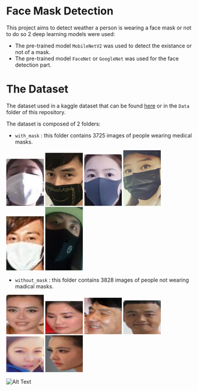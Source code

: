 # Face Mask Detection

This project aims to detect weather a person is wearing a face mask or not to do so 2 deep learning models were used:
* The pre-trained model `MobileNetV2` was used to detect the existance or not of a mask.
* The pre-trained model `FaceNet` or `GoogleNet` was used for the face detection part.

# The Dataset
The dataset used in a kaggle dataset that can be found [here](https://www.kaggle.com/omkargurav/face-mask-dataset) or in the `Data` folder of this repository.

The dataset is composed of 2 folders:
* `with_mask` : this folder contains 3725 images of people wearing medical masks.

<p float="left">
  <img src="Data/with_mask/0_0_0 copy 11.jpg" width="100" />
  <img src="Data/with_mask/0_0_0 copy 15.jpg" width="100" /> 
  <img src="Data/with_mask/0_0_0 copy 20.jpg" width="100" />
   <img src="Data/with_mask/0_0_0 copy 85.jpg" width="100" />
  <img src="Data/with_mask/0_0_0 copy 92.jpg" width="100" /> 
  <img src="Data/with_mask/0_0_0 copy 2.jpg" width="100" />
</p>

* `without_mask` : this folder contains 3828 images of people not wearing madical masks.

<p float="left">
  <img src="Data/without_mask/0_0_aidai_0014.jpg" width="100" />
  <img src="Data/without_mask/0_0_caizhuoyan_0014.jpg" width="100" /> 
  <img src="Data/without_mask/0_0_chenglong_0070.jpg" width="100" />
  <img src="Data/without_mask/0_0_baobeier_0098.jpg" width="100" />
  <img src="Data/without_mask/0_0_benxi_0129.jpg" width="100" /> 
  <img src="Data/without_mask/0_0_caiyilin_0050.jpg" width="100" />
</p>

![Alt Text](result.gif)
